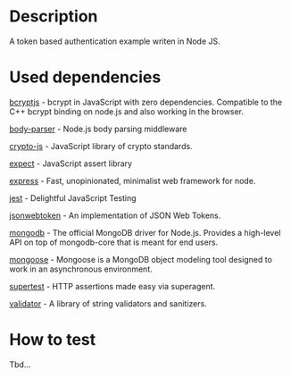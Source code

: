 # Description
 A token based authentication example writen in Node JS.

# Used dependencies
[bcryptjs](https://www.npmjs.com/package/bcryptjs) -  bcrypt in JavaScript with zero dependencies. Compatible to the C++ bcrypt binding on node.js and also working in the browser.

[body-parser](https://www.npmjs.com/package/body-parser) - Node.js body parsing middleware

[crypto-js](https://www.npmjs.com/package/crypto-js) - JavaScript library of crypto standards.

[expect](https://www.npmjs.com/package/expect) - JavaScript assert library

[express](https://www.npmjs.com/package/express) - Fast, unopinionated, minimalist web framework for node.

[jest](https://www.npmjs.com/package/jest) - Delightful JavaScript Testing

[jsonwebtoken](jsonwebtoken) - An implementation of JSON Web Tokens.

[mongodb](https://www.npmjs.com/package/mongodb) - The official MongoDB driver for Node.js. Provides a high-level API on top of mongodb-core that is meant for end users.

[mongoose](https://www.npmjs.com/package/mongoose) - Mongoose is a MongoDB object modeling tool designed to work in an asynchronous environment.

[supertest](https://www.npmjs.com/package/supertest) - HTTP assertions made easy via superagent.

[validator](https://www.npmjs.com/package/validator) - A library of string validators and sanitizers.

# How to test
Tbd...